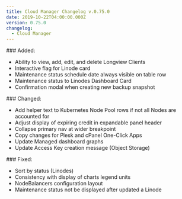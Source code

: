 ```yaml
---
title: Cloud Manager Changelog v.0.75.0
date: 2019-10-22T04:00:00.000Z
version: 0.75.0
changelog:
  - Cloud Manager
---
```

\### Added:

* Ability to view, add, edit, and delete Longview Clients
* Interactive flag for Linode card
* Maintenance status schedule date always visible on table row
* Maintenance status to Linodes Dashboard Card
* Confirmation modal when creating new backup snapshot

\### Changed:

* Add helper text to Kubernetes Node Pool rows if not all Nodes are accounted for
* Adjust display of expiring credit in expandable panel header
* Collapse primary nav at wider breakpoint
* Copy changes for Plesk and cPanel One-Click Apps
* Update Managed dashboard graphs
* Update Access Key creation message (Object Storage)

\### Fixed:

* Sort by status (Linodes)
* Consistency with display of charts legend units
* NodeBalancers configuration layout
* Maintenance status not be displayed after updated a Linode
